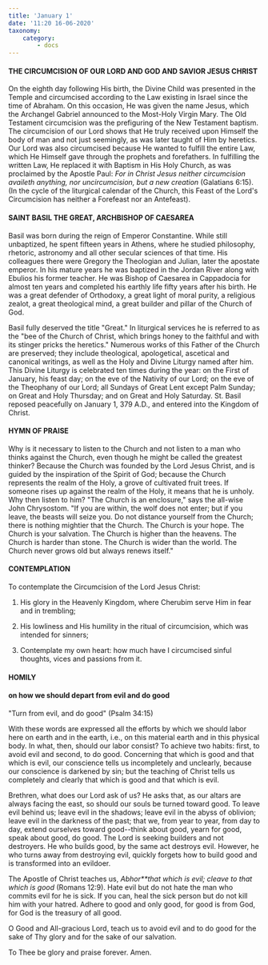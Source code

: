 ```yaml
---
title: 'January 1'
date: '11:20 16-06-2020'
taxonomy:
    category:
        - docs
---
```


#### THE CIRCUMCISION OF OUR LORD AND GOD AND SAVIOR JESUS CHRIST

On the eighth day following His birth, the Divine Child was presented in the Temple and circumcised according to the Law existing in Israel since the time of Abraham. On this occasion, He was given the name Jesus, which the Archangel Gabriel announced to the Most-Holy Virgin Mary. The Old Testament circumcision was the prefiguring of the New Testament baptism. The circumcision of our Lord shows that He truly received upon Himself the body of man and not just seemingly, as was later taught of Him by heretics. Our Lord was also circumcised because He wanted to fulfill the entire Law, which He Himself gave through the prophets and forefathers. In fulfilling the written Law, He replaced it with Baptism in His Holy Church, as was proclaimed by the Apostle Paul: *For in Christ Jesus neither circumcision availeth anything, nor uncircumcision, but a new creation* (Galatians 6:15). (In the cycle of the liturgical calendar of the Church, this Feast of the Lord's Circumcision has neither a Forefeast nor an Antefeast). 

#### SAINT BASIL THE GREAT, ARCHBISHOP OF CAESAREA

Basil was born during the reign of Emperor Constantine. While still unbaptized, he spent fifteen years in Athens, where he studied philosophy, rhetoric, astronomy and all other secular sciences of that time. His colleagues there were Gregory the Theologian and Julian, later the apostate emperor. In his mature years he was baptized in the Jordan River along with Ebulios his former teacher. He was Bishop of Caesarea in Cappadocia for almost ten years and completed his earthly life fifty years after his birth. He was a great defender of Orthodoxy, a great light of moral purity, a religious zealot, a great theological mind, a great builder and pillar of the Church of God.

Basil fully deserved the title "Great." In liturgical services he is referred to as the "bee of the Church of Christ, which brings honey to the faithful and with its stinger pricks the heretics." Numerous works of this Father of the Church are preserved; they include theological, apologetical, ascetical and canonical writings, as well as the Holy and Divine Liturgy named after him. This Divine Liturgy is celebrated ten times during the year: on the First of January, his feast day; on the eve of the Nativity of our Lord; on the eve of the Theophany of our Lord; all Sundays of Great Lent except Palm Sunday; on Great and Holy Thursday; and on Great and Holy Saturday. St. Basil reposed peacefully on January 1, 379 A.D., and entered into the Kingdom of Christ.



#### HYMN OF PRAISE


Why is it necessary to listen to the Church and not listen to a man who thinks against the Church, even though he might be called the greatest thinker? Because the Church was founded by the Lord Jesus Christ, and is guided by the inspiration of the Spirit of God; because the Church represents the realm of the Holy, a grove of cultivated fruit trees. If someone rises up against the realm of the Holy, it means that he is unholy. Why then listen to him? "The Church is an enclosure," says the all-wise John Chrysostom. "If you are within, the wolf does not enter; but if you leave, the beasts will seize you. Do not distance yourself from the Church; there is nothing mightier that the Church. The Church is your hope. The Church is your salvation. The Church is higher than the heavens. The Church is harder than stone. The Church is wider than the world. The Church never grows old but always renews itself."


#### CONTEMPLATION

To contemplate the Circumcision of the Lord Jesus Christ:

1.  His glory in the Heavenly Kingdom, where Cherubim serve Him in fear and in trembling;

1.  His lowliness and His humility in the ritual of circumcision, which was intended for sinners;

1.  Contemplate my own heart: how much have I circumcised sinful thoughts, vices and passions from it.


#### HOMILY

#### on how we should depart from evil and do good

"Turn from evil, and do good" (Psalm 34:15)

With these words are expressed all the efforts by which we should labor here on earth and in the earth, i.e., on this material earth and in this physical body. In what, then, should our labor consist? To achieve two habits: first, to avoid evil and second, to do good. Concerning that which is good and that which is evil, our conscience tells us incompletely and unclearly, because our conscience is darkened by sin; but the teaching of Christ tells us completely and clearly that which is good and that which is evil.

Brethren, what does our Lord ask of us? He asks that, as our altars are always facing the east, so should our souls be turned toward good. To leave evil behind us; leave evil in the shadows; leave evil in the abyss of oblivion; leave evil in the darkness of the past; that we, from year to year, from day to day, extend ourselves toward good--think about good, yearn for good, speak about good, do good. The Lord is seeking builders and not destroyers. He who builds good, by the same act destroys evil. However, he who turns away from destroying evil, quickly forgets how to build good and is transformed into an evildoer.

The Apostle of Christ teaches us, *Abhor**that which is evil; cleave to that which is good* (Romans 12:9). Hate evil but do not hate the man who commits evil for he is sick. If you can, heal the sick person but do not kill him with your hatred. Adhere to good and only good, for good is from God, for God is the treasury of all good.

O Good and All-gracious Lord, teach us to avoid evil and to do good for the sake of Thy glory and for the sake of our salvation.

To Thee be glory and praise forever. Amen.

  
